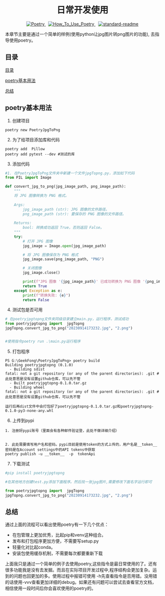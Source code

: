 <h1 style="text-align: center;">日常开发使用</h1>
<div style="display: flex; justify-content: center;">
    <span style="margin: 0 8px;">
  <a href="https://python-poetry.org/">
    <img src="https://badgen.net/badge/Poetry/v1.5.1/red" alt="Poetry">
  </a>
  <span style="margin: 0 8px;">
    <a href="https://github.com/GeekFong/how_to_use_poetry">
      <img src="https://badgen.net/badge/How_To_Use_Poetry/v1.0/green" alt="How_To_Use_Poetry">
    </a>
  </span>
  <span style="margin: 0 1px;">
    <a href="https://github.com/RichardLitt/standard-readme">
      <img src="https://img.shields.io/badge/readme%20style-standard-brightgreen.svg?style=flat-square" alt="standard-readme">
    </a>
  </span>
</div>

本章节主要是通过一个简单的样例(使用python让jpg图片转png图片的功能), 去指导使用poetry。

## 目录
[目录](#目录)

[poetry基本用法](#poetry基本用法)

[总结](#总结)


## poetry基本用法
1. 创建项目
```
poetry new PoetryJpgToPng
```

2. 为了给项目添加库和代码

```
poetry add  Pillow
poetry add pytest --dev #测试的库
```

3. 添加代码
```python
#1. 在PoetryJpgToPng文件夹中新建一个文件jpgTopng.py，添加如下代码
from PIL import Image

def convert_jpg_to_png(jpg_image_path, png_image_path):
    """
    将 JPG 图像转换为 PNG 格式。
    
    Args:
        jpg_image_path (str): JPG 图像的文件路径。
        png_image_path (str): 要保存的 PNG 图像的文件路径。
        
    Returns:
        bool: 转换成功返回 True，否则返回 False。
    """
    try:
        # 打开 JPG 图像
        jpg_image = Image.open(jpg_image_path)

        # 将 JPG 图像保存为 PNG 格式
        jpg_image.save(png_image_path, "PNG")

        # 关闭图像
        jpg_image.close()

        print(f"JPG 图像 '{jpg_image_path}' 已成功转换为 PNG 图像 '{png_image_path}'")
        return True
    except Exception as e:
        print(f"转换失败: {e}")
        return False
```

4. 测试包是否可用
```python
# 在poetryjpgtopng文件夹同级目录建立main.py，运行程序，测试成功
from poetryjpgtopng import  jpgTopng
jpgTopng.convert_jpg_to_png("20230914173232.jpg", "2.png")


#使用指令poetry run .\main.py运行程序
```

5. 打包程序
```
PS G:\GeekFong\PoetryJpgToPng> poetry build   
Building poetryjpgtopng (0.1.0)
  - Building sdist
fatal: not a git repository (or any of the parent directories): .git #此处意思是没有设置github仓库，可以先不管
  - Built poetryjpgtopng-0.1.0.tar.gz
  - Building wheel
fatal: not a git repository (or any of the parent directories): .git #此处意思是没有设置github仓库，可以先不管

运行后再dist文件中会打包好了poetryjpgtopng-0.1.0.tar.gz和poetryjpgtopng-0.1.0-py3-none-any.whl 
```

6. 上传到pypi
```
1. 注册好pypi账号（里面会有各种邮件验证登，此处不做详细介绍）


2. 此处需要填写用户名和密码。pypi目前是使用token的方式上传的，用户名是__token__密码是在Account settings中的API tokens中获取
poetry publish -u __token__  -p  tokenApi
```

7. 下载测试
```python
#pip install poetryjpgtopng

#在其他地方创建test.py添加下面程序。然后找一张jpg图片,需要修改下面名字运行即可

from poetryjpgtopng import  jpgTopng
jpgTopng.convert_jpg_to_png("20230914173232.jpg", "2.png")
```

## 总结
通过上面的流程可以看出使用poetry有一下几个优点：
- 在包管理上更加优秀，比起pip和venv这种组合。
- 发布和打包程序更加方便，不需要写setup.py
- 轻量化对比起conda。
- 安装包使用缓存机制，不需要每次都要重新下载

上面我只是通过一个简单的例子去使用poetry,这些指令是最日常使用的了。还有很多功能我是没有去发掘。而且在实际项目开发过程中,程序结构会更加复杂。运到的问题也回更加的多。使用过程中报错可使用 -h先查看指令是否用错。没用错的话使用-vvv查看更加详细的debug。如果还有问题可以尝试去查看官方文档，相信使用一段时间后你会喜欢使用的poetry的。